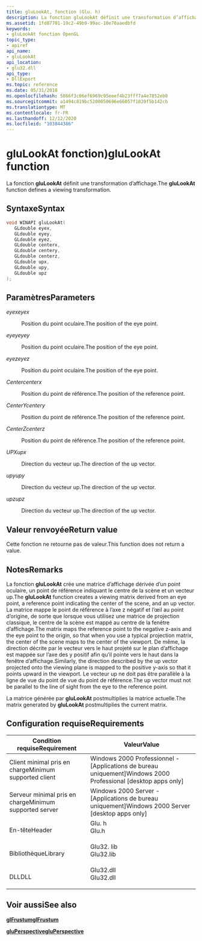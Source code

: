 ```yaml
---
title: gluLookAt, fonction (Glu. h)
description: La fonction gluLookAt définit une transformation d’affichage.
ms.assetid: 1fd87701-19c2-49b9-99ac-10e70aaedbfd
keywords:
- gluLookAt fonction OpenGL
topic_type:
- apiref
api_name:
- gluLookAt
api_location:
- glu32.dll
api_type:
- DllExport
ms.topic: reference
ms.date: 05/31/2018
ms.openlocfilehash: 5866f3c06ef6969c95eeef4b23fff7a4e7852eb0
ms.sourcegitcommit: a1494c819bc5200050696e66057f1020f5b142cb
ms.translationtype: MT
ms.contentlocale: fr-FR
ms.lasthandoff: 12/12/2020
ms.locfileid: "103844386"
---
```

# <a name="glulookat-function"></a><span data-ttu-id="fc2de-104">gluLookAt fonction)</span><span class="sxs-lookup"><span data-stu-id="fc2de-104">gluLookAt function</span></span>

<span data-ttu-id="fc2de-105">La fonction **gluLookAt** définit une transformation d’affichage.</span><span class="sxs-lookup"><span data-stu-id="fc2de-105">The **gluLookAt** function defines a viewing transformation.</span></span>

## <a name="syntax"></a><span data-ttu-id="fc2de-106">Syntaxe</span><span class="sxs-lookup"><span data-stu-id="fc2de-106">Syntax</span></span>


```C++
void WINAPI gluLookAt(
   GLdouble eyex,
   GLdouble eyey,
   GLdouble eyez,
   GLdouble centerx,
   GLdouble centery,
   GLdouble centerz,
   GLdouble upx,
   GLdouble upy,
   GLdouble upz
);
```



## <a name="parameters"></a><span data-ttu-id="fc2de-107">Paramètres</span><span class="sxs-lookup"><span data-stu-id="fc2de-107">Parameters</span></span>

<dl> <dt>

<span data-ttu-id="fc2de-108">*eyex*</span><span class="sxs-lookup"><span data-stu-id="fc2de-108">*eyex*</span></span> 
</dt> <dd>

<span data-ttu-id="fc2de-109">Position du point oculaire.</span><span class="sxs-lookup"><span data-stu-id="fc2de-109">The position of the eye point.</span></span>

</dd> <dt>

<span data-ttu-id="fc2de-110">*eyey*</span><span class="sxs-lookup"><span data-stu-id="fc2de-110">*eyey*</span></span> 
</dt> <dd>

<span data-ttu-id="fc2de-111">Position du point oculaire.</span><span class="sxs-lookup"><span data-stu-id="fc2de-111">The position of the eye point.</span></span>

</dd> <dt>

<span data-ttu-id="fc2de-112">*eyez*</span><span class="sxs-lookup"><span data-stu-id="fc2de-112">*eyez*</span></span> 
</dt> <dd>

<span data-ttu-id="fc2de-113">Position du point oculaire.</span><span class="sxs-lookup"><span data-stu-id="fc2de-113">The position of the eye point.</span></span>

</dd> <dt>

<span data-ttu-id="fc2de-114">*Center*</span><span class="sxs-lookup"><span data-stu-id="fc2de-114">*centerx*</span></span> 
</dt> <dd>

<span data-ttu-id="fc2de-115">Position du point de référence.</span><span class="sxs-lookup"><span data-stu-id="fc2de-115">The position of the reference point.</span></span>

</dd> <dt>

<span data-ttu-id="fc2de-116">*CenterY*</span><span class="sxs-lookup"><span data-stu-id="fc2de-116">*centery*</span></span> 
</dt> <dd>

<span data-ttu-id="fc2de-117">Position du point de référence.</span><span class="sxs-lookup"><span data-stu-id="fc2de-117">The position of the reference point.</span></span>

</dd> <dt>

<span data-ttu-id="fc2de-118">*CenterZ*</span><span class="sxs-lookup"><span data-stu-id="fc2de-118">*centerz*</span></span> 
</dt> <dd>

<span data-ttu-id="fc2de-119">Position du point de référence.</span><span class="sxs-lookup"><span data-stu-id="fc2de-119">The position of the reference point.</span></span>

</dd> <dt>

<span data-ttu-id="fc2de-120">*UPX*</span><span class="sxs-lookup"><span data-stu-id="fc2de-120">*upx*</span></span> 
</dt> <dd>

<span data-ttu-id="fc2de-121">Direction du vecteur up.</span><span class="sxs-lookup"><span data-stu-id="fc2de-121">The direction of the up vector.</span></span>

</dd> <dt>

<span data-ttu-id="fc2de-122">*upy*</span><span class="sxs-lookup"><span data-stu-id="fc2de-122">*upy*</span></span> 
</dt> <dd>

<span data-ttu-id="fc2de-123">Direction du vecteur up.</span><span class="sxs-lookup"><span data-stu-id="fc2de-123">The direction of the up vector.</span></span>

</dd> <dt>

<span data-ttu-id="fc2de-124">*upz*</span><span class="sxs-lookup"><span data-stu-id="fc2de-124">*upz*</span></span> 
</dt> <dd>

<span data-ttu-id="fc2de-125">Direction du vecteur up.</span><span class="sxs-lookup"><span data-stu-id="fc2de-125">The direction of the up vector.</span></span>

</dd> </dl>

## <a name="return-value"></a><span data-ttu-id="fc2de-126">Valeur renvoyée</span><span class="sxs-lookup"><span data-stu-id="fc2de-126">Return value</span></span>

<span data-ttu-id="fc2de-127">Cette fonction ne retourne pas de valeur.</span><span class="sxs-lookup"><span data-stu-id="fc2de-127">This function does not return a value.</span></span>

## <a name="remarks"></a><span data-ttu-id="fc2de-128">Notes</span><span class="sxs-lookup"><span data-stu-id="fc2de-128">Remarks</span></span>

<span data-ttu-id="fc2de-129">La fonction **gluLookAt** crée une matrice d’affichage dérivée d’un point oculaire, un point de référence indiquant le centre de la scène et un vecteur up.</span><span class="sxs-lookup"><span data-stu-id="fc2de-129">The **gluLookAt** function creates a viewing matrix derived from an eye point, a reference point indicating the center of the scene, and an up vector.</span></span> <span data-ttu-id="fc2de-130">La matrice mappe le point de référence à l’axe z négatif et l’œil au point d’origine, de sorte que lorsque vous utilisez une matrice de projection classique, le centre de la scène est mappé au centre de la fenêtre d’affichage.</span><span class="sxs-lookup"><span data-stu-id="fc2de-130">The matrix maps the reference point to the negative z-axis and the eye point to the origin, so that when you use a typical projection matrix, the center of the scene maps to the center of the viewport.</span></span> <span data-ttu-id="fc2de-131">De même, la direction décrite par le vecteur vers le haut projeté sur le plan d’affichage est mappée sur l’axe des y positif afin qu’il pointe vers le haut dans la fenêtre d’affichage.</span><span class="sxs-lookup"><span data-stu-id="fc2de-131">Similarly, the direction described by the up vector projected onto the viewing plane is mapped to the positive y-axis so that it points upward in the viewport.</span></span> <span data-ttu-id="fc2de-132">Le vecteur up ne doit pas être parallèle à la ligne de vue du point de vue du point de référence.</span><span class="sxs-lookup"><span data-stu-id="fc2de-132">The up vector must not be parallel to the line of sight from the eye to the reference point.</span></span>

<span data-ttu-id="fc2de-133">La matrice générée par **gluLookAt** postmultiplies la matrice actuelle.</span><span class="sxs-lookup"><span data-stu-id="fc2de-133">The matrix generated by **gluLookAt** postmultiplies the current matrix.</span></span>

## <a name="requirements"></a><span data-ttu-id="fc2de-134">Configuration requise</span><span class="sxs-lookup"><span data-stu-id="fc2de-134">Requirements</span></span>



| <span data-ttu-id="fc2de-135">Condition requise</span><span class="sxs-lookup"><span data-stu-id="fc2de-135">Requirement</span></span> | <span data-ttu-id="fc2de-136">Valeur</span><span class="sxs-lookup"><span data-stu-id="fc2de-136">Value</span></span> |
|-------------------------------------|--------------------------------------------------------------------------------------|
| <span data-ttu-id="fc2de-137">Client minimal pris en charge</span><span class="sxs-lookup"><span data-stu-id="fc2de-137">Minimum supported client</span></span><br/> | <span data-ttu-id="fc2de-138">Windows 2000 Professionnel - \[Applications de bureau uniquement\]</span><span class="sxs-lookup"><span data-stu-id="fc2de-138">Windows 2000 Professional \[desktop apps only\]</span></span><br/>                           |
| <span data-ttu-id="fc2de-139">Serveur minimal pris en charge</span><span class="sxs-lookup"><span data-stu-id="fc2de-139">Minimum supported server</span></span><br/> | <span data-ttu-id="fc2de-140">Windows 2000 Server - \[Applications de bureau uniquement\]</span><span class="sxs-lookup"><span data-stu-id="fc2de-140">Windows 2000 Server \[desktop apps only\]</span></span><br/>                                 |
| <span data-ttu-id="fc2de-141">En-tête</span><span class="sxs-lookup"><span data-stu-id="fc2de-141">Header</span></span><br/>                   | <dl> <span data-ttu-id="fc2de-142"><dt>Glu. h</dt></span><span class="sxs-lookup"><span data-stu-id="fc2de-142"><dt>Glu.h</dt></span></span> </dl>     |
| <span data-ttu-id="fc2de-143">Bibliothèque</span><span class="sxs-lookup"><span data-stu-id="fc2de-143">Library</span></span><br/>                  | <dl> <span data-ttu-id="fc2de-144"><dt>Glu32. lib</dt></span><span class="sxs-lookup"><span data-stu-id="fc2de-144"><dt>Glu32.lib</dt></span></span> </dl> |
| <span data-ttu-id="fc2de-145">DLL</span><span class="sxs-lookup"><span data-stu-id="fc2de-145">DLL</span></span><br/>                      | <dl> <span data-ttu-id="fc2de-146"><dt>Glu32.dll</dt></span><span class="sxs-lookup"><span data-stu-id="fc2de-146"><dt>Glu32.dll</dt></span></span> </dl> |



## <a name="see-also"></a><span data-ttu-id="fc2de-147">Voir aussi</span><span class="sxs-lookup"><span data-stu-id="fc2de-147">See also</span></span>

<dl> <dt>

[<span data-ttu-id="fc2de-148">**glFrustum**</span><span class="sxs-lookup"><span data-stu-id="fc2de-148">**glFrustum**</span></span>](glfrustum.md)
</dt> <dt>

[<span data-ttu-id="fc2de-149">**gluPerspective**</span><span class="sxs-lookup"><span data-stu-id="fc2de-149">**gluPerspective**</span></span>](gluperspective.md)
</dt> </dl>

 

 





